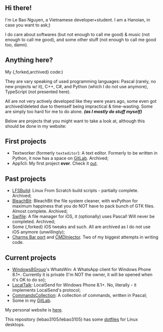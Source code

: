 ## Hi there!

I'm Le Bao Nguyen, a Vietnamese developer+student. I am a Hanoian, in case you want to ask;)

I do care about softwares (but not enough to call me good) & music (not enough to call me good), and some other stuff (not enough to call me good too, damn).

## Anything here?

My {,forked,archived} code:)

They are vary speaking of used programming languages: Pascal (rarely, no new projects w/ it), C++, C#, and Python (which I do not use anymore), TypeScript (not presented here).

All are not very actively developed like they were years ago, some even got archived/deleted due to themself being impractical & time-wasting.
Some are simply too hard for me to do alone. ***(as I mostly do stuff myself)***

Below are projects that you might want to take a look at, although this should be done in my website:

## First projects

* Textworker (formerly `texteditor`): A text editor. Formerly to be written in Python, it now has a space on [GitLab](https://gitlab.com/textworker). Archived;
* App1cli: My first project **ever**. Check it [out](https://github.com/lebao3105/app1cli).

## Past projects

* [LFSBuild](https://github.com/lebao3105/lfsbuild): Linux From Scratch build scripts - partially complete. Archived;
* [BleachBit](https://github.com/lebao3105/bleachbit): BleachBit the file system cleaner, with wxPython for maximum happiness that you do NOT have to pack bunch of GTK files. Almost complete. Archived;
* [Swifile](https://github.com/lebao3105/Swifile-FileManager): A file manager for iOS, it (optionally) uses Pascal! Will never be completed. Archived;
* Some {,forked} iOS tweaks and such. All are archived as I do not use iOS anymore (unwillingly);
* [Charms Bar port](https://github.com/lebao3105/charms-bar-port) and [CMDInjector](https://github.com/lebao3105/CMD.Injector). Two of my biggest attempts in writing code.

## Current projects

* [Windows8Group](https://github.com/windows8group)'s WhatsWin: A WhatsApp client for Windows Phone 8.1+. Currently it is private (I'm NOT the owner, it will be opened when it's OK to do so);
* [LocalTalk](https://github.com/lebao3105/LocalTalk): LocalSend for Windows Phone 8.1+. No, literally - it implements LocalSend's protocol;
* [CommandsCollection](https://github.com/lebao3105/Commands-collection): A collection of commands, written in Pascal;
* Some in my [GitLab](https://gitlab.com/lebao3105).

My personal website is [here](https://lebao3105.github.io).

This repository (lebao3105/lebao3105) has some [dotfiles](dotfiles/) for Linux desktops.
